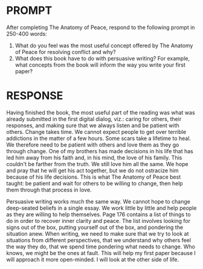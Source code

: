 # PROMPT
After completing The Anatomy of Peace, respond to the following prompt in 250-400 words:
1. What do you feel was the most useful concept offered by The Anatomy of Peace for resolving conflict and why?
2. What does this book have to do with persuasive writing? For example, what concepts from the book will inform the way you write your first paper?

# RESPONSE
Having finished the book, the most useful part of the reading was what was already submitted in the first digital dialog, viz.: caring for others, their responses, and making sure that we always listen and be patient with others. Change takes time. We cannot expect people to get over terrible addictions in the matter of a few hours. Some scars take a lifetime to heal. We therefore need to be patient with others and love them as they go through change. One of my brothers has made decisions in his life that has led him away from his faith and, in his mind, the love of his family. This couldn't be farther from the truth. We still love him all the same. We hope and pray that he will get his act together, but we do not ostracize him because of his life decisions. This is what The Anatomy of Peace best taught: be patient and wait for others to be willing to change, then help them through that process in love.

Persuasive writing works much the same way. We cannot hope to change deep-seated beliefs in a single essay. We work little by little and help people as they are willing to help themselves. Page 176 contains a list of things to do in order to recover inner clarity and peace. The list involves looking for signs out of the box, putting yourself out of the box, and pondering the situation anew. When writing, we need to make sure that we try to look at situations from different perspectives, that we understand why others feel the way they do, that we spend time pondering what needs to change. Who knows, we might be the ones at fault. This will help my first paper because I will approach it more open-minded. I will look at the other side of life.
